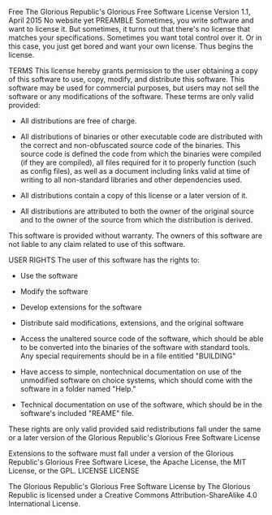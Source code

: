 Free
The Glorious Republic's Glorious Free Software License
Version 1.1, April 2015
No website yet
PREAMBLE
Sometimes, you write software and want to license it. But sometimes, it turns out that there's no license that matches your specifications. Sometimes you want total control over it. Or in this case, you just get bored and want your own license. Thus begins the license.

TERMS
This license hereby grants permission to the user obtaining a copy of this software to use, copy, modify, and distribute this software. This software may be used for commercial purposes, but users may not sell the software or any modifications of the software. These terms are only valid provided:

* All distributions are free of charge.

* All distributions of binaries or other executable code are distributed with the correct and non-obfuscated source code of the binaries. This source code is defined the code from which the binaries were compiled (if they are compiled), all files required for it to properly function (such as config files), as well as a document including links valid at time of writing to all non-standard libraries and other dependencies used.

* All distributions contain a copy of this license or a later version of it.

* All distributions are attributed to both the owner of the original source and to the owner of the source from which the distribution is derived.

This software is provided without warranty. The owners of this software are not liable to any claim related to use of this software.

USER RIGHTS
The user of this software has the rights to:
* Use the software

* Modify the software

* Develop extensions for the software

* Distribute said modifications, extensions, and the original software

* Access the unaltered source code of the software, which should be able to be converted into the binaries of the software with standard tools. Any special requirements should be in a file entitled "BUILDING"

* Have access to simple, nontechnical documentation on use of the unmodified software on choice systems, which should come with the software in a folder named "Help."

* Technical documentation on use of the software, which should be in the software's included "REAME" file.



These rights are only valid provided said redistributions fall under the same or a later version of the Glorious Republic's Glorious Free Software License

Extensions to the software must fall under a version of the Glorious Republic's Glorious Free Software Licese, the Apache License, the MIT License, or the GPL.
LICENSE LICENSE

The Glorious Republic's Glorious Free Software License by The Glorious Republic is licensed under a Creative Commons Attribution-ShareAlike 4.0 International License.

